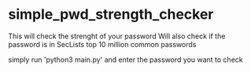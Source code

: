 # simple_pwd_strength_checker

This will check the strenght of your password
Will also check if the password is in SecLists top 10 million common passwords

simply run 'python3 main.py' and enter the password you want to check 
